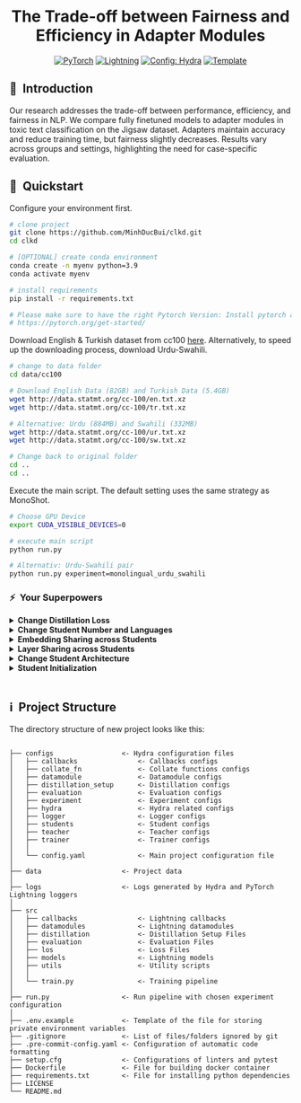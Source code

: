 <div align="center">

# The Trade-off between Fairness and Efficiency in Adapter Modules

<a href="https://pytorch.org/get-started/locally/"><img alt="PyTorch" src="https://img.shields.io/badge/PyTorch-ee4c2c?logo=pytorch&logoColor=white"></a>
<a href="https://pytorchlightning.ai/"><img alt="Lightning" src="https://img.shields.io/badge/-Lightning-792ee5?logo=pytorchlightning&logoColor=white"></a>
<a href="https://hydra.cc/"><img alt="Config: Hydra" src="https://img.shields.io/badge/Config-Hydra-89b8cd"></a>
<a href="https://github.com/ashleve/lightning-hydra-template"><img alt="Template" src="https://img.shields.io/badge/-Lightning--Hydra--Template-017F2F?style=flat&logo=github&labelColor=gray"></a><br>

</div>

## 📌&nbsp;&nbsp;Introduction
Our research addresses the trade-off between performance, efficiency, and fairness in NLP. We compare fully finetuned models to adapter modules in toxic text classification on the Jigsaw dataset. Adapters maintain accuracy and reduce training time, but fairness slightly decreases. Results vary across groups and settings, highlighting the need for case-specific evaluation.

## 🚀&nbsp;&nbsp;Quickstart

Configure your environment first.

```bash
# clone project
git clone https://github.com/MinhDucBui/clkd.git
cd clkd

# [OPTIONAL] create conda environment
conda create -n myenv python=3.9
conda activate myenv

# install requirements
pip install -r requirements.txt

# Please make sure to have the right Pytorch Version: Install pytorch according to instructions
# https://pytorch.org/get-started/
```

Download English & Turkish dataset from cc100 [here](https://data.statmt.org/cc-100/). Alternatively, to speed up the downloading process, download Urdu-Swahili.
```bash
# change to data folder
cd data/cc100

# Download English Data (82GB) and Turkish Data (5.4GB)
wget http://data.statmt.org/cc-100/en.txt.xz
wget http://data.statmt.org/cc-100/tr.txt.xz

# Alternative: Urdu (884MB) and Swahili (332MB)
wget http://data.statmt.org/cc-100/ur.txt.xz
wget http://data.statmt.org/cc-100/sw.txt.xz

# Change back to original folder
cd ..
cd ..

```

Execute the main script. The default setting uses the same strategy as MonoShot.
```bash
# Choose GPU Device
export CUDA_VISIBLE_DEVICES=0

# execute main script
python run.py

# Alternativ: Urdu-Swahili pair
python run.py experiment=monolingual_urdu_swahili
```

### ⚡&nbsp;&nbsp;Your Superpowers

<details>
<summary><b>Change Distillation Loss</b></summary>

> Hydra allows you to easily overwrite any parameter defined in your config. See students/individuals/loss for all loss functions.

```bash
python run.py students/individual/loss=monoalignment
```

To contruct your own distillation loss, we provide [bass losses](https://github.com/MinhDucBui/clkd/tree/main/configs/students/individual/loss/base_loss), that can be used to construct the final loss. Furthermore, we provide all distillation losses used in this thesis [here](https://github.com/MinhDucBui/clkd/tree/main/configs/students/individual/loss).
  
Example of constucting the distillation loss from the MLM loss and logit distillation with CE loss with equal weighting.
  

```
_target_: src.loss.loss.GeneralLoss
defaults:
  - base_loss@base_loss.mlm: mlm.yaml
  - base_loss@base_loss.softtargets_ce: softtargets_ce.yaml

base_loss:
  softtargets_ce:
    temperature: 4.0

loss_weighting:
  mlm: 0.5
  softtargets_ce: 0.5
```
  
  
</details>

<details>
<summary><b>Change Student Number and Languages</b></summary>

> We constructed some default configs for different scenarios:

```bash
# monolingual setting with english-turkish language pair
python train.py experiment=monolingual

# monolingual setting with english-basque language pair
python train.py experiment=monolingual_eu

# monolingual setting with english-turkish language pair
python train.py experiment=monolingual_sw

# monolingual setting with english-turkish language pair
python train.py experiment=monolingual_ur

# bilingual setting with english-turkish language pair
python train.py experiment=monolingual_bilingual
```

To construct a custom setting, please see the documentation [here](https://github.com/MinhDucBui/clkd/blob/main/configs/experiment/monolingual.yaml).

</details>

<details>
<summary><b>Embedding Sharing across Students</b></summary>

```bash
# Share language embeddings only in each student, not across students.
python run.py students.embed_sharing="in_each_model" 
```
To construct a custom setting, please see the documentation [here](https://github.com/MinhDucBui/clkd/blob/main/configs/experiment/monolingual.yaml).

  
</details>

<details>
<summary><b>Layer Sharing across Students</b></summary>

Please see the documentation [here](https://github.com/MinhDucBui/clkd/blob/main/configs/students/default.yaml#L4-L10).

  
</details>

<details>
<summary><b>Change Student Architecture</b></summary>

```bash
# Use the same architecture as the teacher
python run.py students/individual/model=from_teacher
```
More architectures can be found [here](https://github.com/MinhDucBui/clkd/tree/main/configs/students/individual/model).   

</details>


<details>
<summary><b>Student Initialization</b></summary>
  
> Default uses weights from the teacher.  
```bash
# Randomly Initialize Embedding Weights
python run.py students.individual.model.weights_from_teacher.embeddings=False
  
# Randomly Initialize Layer Weights
python run.py students.individual.model.weights_from_teacher.transformer_blocks=False
```

</details>

<br>

## ℹ️&nbsp;&nbsp;Project Structure
The directory structure of new project looks like this:
```

├── configs                 <- Hydra configuration files
│   ├── callbacks               <- Callbacks configs
│   ├── collate_fn              <- Collate functions configs
│   ├── datamodule              <- Datamodule configs
│   ├── distillation_setup      <- Distillation configs
│   ├── evaluation              <- Evaluation configs
│   ├── experiment              <- Experiment configs
│   ├── hydra                   <- Hydra related configs
│   ├── logger                  <- Logger configs
│   ├── students                <- Student configs
│   ├── teacher                 <- Teacher configs
│   ├── trainer                 <- Trainer configs
│   │
│   └── config.yaml             <- Main project configuration file
│
├── data                    <- Project data
│
├── logs                    <- Logs generated by Hydra and PyTorch Lightning loggers
│
├── src
│   ├── callbacks               <- Lightning callbacks
│   ├── datamodules             <- Lightning datamodules
│   ├── distillation            <- Distillation Setup Files
│   ├── evaluation              <- Evaluation Files
│   ├── los                     <- Loss Files
│   ├── models                  <- Lightning models
│   ├── utils                   <- Utility scripts
│   │
│   └── train.py                <- Training pipeline
│
├── run.py                  <- Run pipeline with chosen experiment configuration
│
├── .env.example            <- Template of the file for storing private environment variables
├── .gitignore              <- List of files/folders ignored by git
├── .pre-commit-config.yaml <- Configuration of automatic code formatting
├── setup.cfg               <- Configurations of linters and pytest
├── Dockerfile              <- File for building docker container
├── requirements.txt        <- File for installing python dependencies
├── LICENSE
└── README.md
```
<br>
